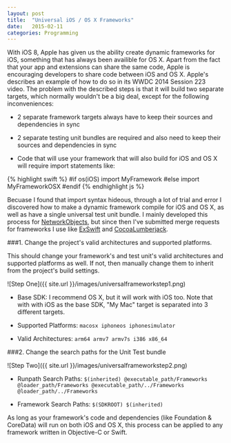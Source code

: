 ```yaml
---
layout: post
title:  "Universal iOS / OS X Frameworks"
date:   2015-02-11
categories: Programming
---
```


With iOS 8, Apple has given us the ability create dynamic frameworks for iOS, something that has always been availible for OS X. Apart from the fact that your app and extensions can share the same code, Apple is encouraging developers to share code between iOS and OS X. Apple's describes an example of how to do so in its WWDC 2014 Session 223 video. The problem with the described steps is that it will build two separate targets, which normally wouldn't be a big deal, except for the following inconveniences:

- 2 separate framework targets always have to keep their sources and dependencies in sync

- 2 separate testing unit bundles are required and also need to keep their sources and dependencies in sync

- Code that will use your framework that will also build for iOS and OS X will require import statements like:

{% highlight swift %}
#if os(iOS)
    import MyFramework
#else
    import MyFrameworkOSX
#endif
{% endhighlight js %}

Becuase I found that import syntax hideous, through a lot of trial and error I discovered how to make a dynamic framework compile for iOS and OS X, as well as have a single universal test unit bundle. I mainly developed this process for [NetworkObjects][NetworkObjects], but since then I've submitted merge requests for frameworks I use like [ExSwift][ExSwiftMergeRequest] and [CocoaLumberjack][CocoaLumberjackMergeRequest].

[NetworkObjects]: https://github.com/colemancda/NetworkObjects
[ExSwiftMergeRequest]:https://github.com/pNre/ExSwift/pull/76
[CocoaLumberjackMergeRequest]: https://github.com/CocoaLumberjack/CocoaLumberjack/pull/341

###1. Change the project's valid architectures and supported platforms.

This should change your framework's and test unit's valid architectures and supported platforms as well. If not, then manually change them to inherit from the project's build settings.

![Step One]({{ site.url }}/images/universalframeworkstep1.png)

- Base SDK: I recommend OS X, but it will work with iOS too. Note that with with iOS as the base SDK, "My Mac" target is separated into 3 different targets.

- Supported Platforms: ```macosx iphoneos iphonesimulator```

- Valid Architectures: ```arm64 armv7 armv7s i386 x86_64```

###2. Change the search paths for the Unit Test bundle

![Step Two]({{ site.url }}/images/universalframeworkstep2.png)

- Runpath Search Paths: ```$(inherited) @executable_path/Frameworks @loader_path/Frameworks @executable_path/../Frameworks @loader_path/../Frameworks```

- Framework Search Paths: ```$(SDKROOT) $(inherited)```

As long as your framework's code and dependencies (like Foundation & CoreData) will run on both iOS and OS X, this process can be applied to any framework written in Objective-C or Swift.

